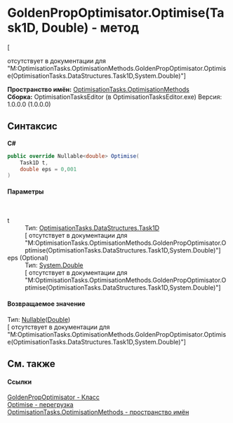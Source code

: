 # GoldenPropOptimisator.Optimise(Task1D, Double) - метод
 

\[<summary> отсутствует в документации для "M:OptimisationTasks.OptimisationMethods.GoldenPropOptimisator.Optimise(OptimisationTasks.DataStructures.Task1D,System.Double)"\]

**Пространство имён:**&nbsp;<a href="N_OptimisationTasks_OptimisationMethods">OptimisationTasks.OptimisationMethods</a><br />**Сборка:**&nbsp;OptimisationTasksEditor (в OptimisationTasksEditor.exe) Версия: 1.0.0.0 (1.0.0.0)

## Синтаксис

**C#**<br />
``` C#
public override Nullable<double> Optimise(
	Task1D t,
	double eps = 0,001
)
```


#### Параметры
&nbsp;<dl><dt>t</dt><dd>Тип:&nbsp;<a href="T_OptimisationTasks_DataStructures_Task1D">OptimisationTasks.DataStructures.Task1D</a><br />\[<param name="t"/> отсутствует в документации для "M:OptimisationTasks.OptimisationMethods.GoldenPropOptimisator.Optimise(OptimisationTasks.DataStructures.Task1D,System.Double)"\]</dd><dt>eps (Optional)</dt><dd>Тип:&nbsp;<a href="http://msdn2.microsoft.com/ru-ru/library/643eft0t" target="_blank">System.Double</a><br />\[<param name="eps"/> отсутствует в документации для "M:OptimisationTasks.OptimisationMethods.GoldenPropOptimisator.Optimise(OptimisationTasks.DataStructures.Task1D,System.Double)"\]</dd></dl>

#### Возвращаемое значение
Тип:&nbsp;<a href="http://msdn2.microsoft.com/ru-ru/library/b3h38hb0" target="_blank">Nullable</a>(<a href="http://msdn2.microsoft.com/ru-ru/library/643eft0t" target="_blank">Double</a>)<br />\[<returns> отсутствует в документации для "M:OptimisationTasks.OptimisationMethods.GoldenPropOptimisator.Optimise(OptimisationTasks.DataStructures.Task1D,System.Double)"\]

## См. также


#### Ссылки
<a href="T_OptimisationTasks_OptimisationMethods_GoldenPropOptimisator">GoldenPropOptimisator - Класс</a><br /><a href="Overload_OptimisationTasks_OptimisationMethods_GoldenPropOptimisator_Optimise">Optimise - перегрузка</a><br /><a href="N_OptimisationTasks_OptimisationMethods">OptimisationTasks.OptimisationMethods - пространство имён</a><br />